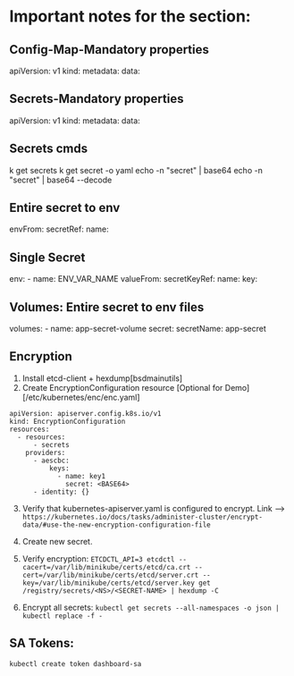 # Important notes for the section:

## Config-Map-Mandatory properties
apiVersion: v1
kind:
metadata:
data:

## Secrets-Mandatory properties
apiVersion: v1
kind:
metadata:
data:

## Secrets cmds
k get secrets
k get secret <secret-name> -o yaml
echo -n "secret" | base64
echo -n "secret" | base64 --decode

## Entire secret to env
envFrom:
    secretRef:
        name: <secret-name>

## Single Secret
env:
    - name: ENV_VAR_NAME
      valueFrom:
        secretKeyRef:
            name: <secret-name>
            key: <key-name-in-secret>

## Volumes: Entire secret to env files
volumes:
    - name: app-secret-volume
      secret:
        secretName: app-secret

## Encryption
1. Install etcd-client + hexdump[bsdmainutils]
2. Create EncryptionConfiguration resource [Optional for Demo] [/etc/kubernetes/enc/enc.yaml]
``` 
apiVersion: apiserver.config.k8s.io/v1
kind: EncryptionConfiguration
resources:
  - resources:
      - secrets
    providers:
      - aescbc:
          keys:
            - name: key1
              secret: <BASE64>
      - identity: {} 
```
3. Verify that kubernetes-apiserver.yaml is configured to encrypt. Link --> ```https://kubernetes.io/docs/tasks/administer-cluster/encrypt-data/#use-the-new-encryption-configuration-file```
4. Create new secret.
5. Verify encryption:
```ETCDCTL_API=3 etcdctl --cacert=/var/lib/minikube/certs/etcd/ca.crt --cert=/var/lib/minikube/certs/etcd/server.crt --key=/var/lib/minikube/certs/etcd/server.key get /registry/secrets/<NS>/<SECRET-NAME> | hexdump -C ```

5. Encrypt all secrets:
```kubectl get secrets --all-namespaces -o json | kubectl replace -f -```



## SA Tokens:
```kubectl create token dashboard-sa```
